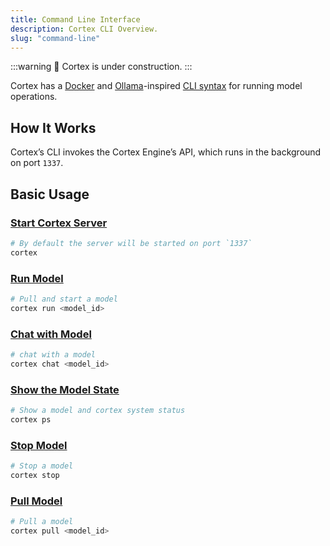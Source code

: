 ```yaml
---
title: Command Line Interface
description: Cortex CLI Overview.
slug: "command-line"
---
```


:::warning
🚧 Cortex is under construction.
:::

Cortex has a [Docker](https://docs.docker.com/engine/reference/commandline/cli/) and [Ollama](https://ollama.com/)-inspired [CLI syntax](/docs/cli) for running model operations. 

## How It Works
Cortex’s CLI invokes the Cortex Engine’s API, which runs in the background on port `1337`. 


## Basic Usage
### [Start Cortex Server](/docs/cli)
```bash
# By default the server will be started on port `1337`
cortex
```
### [Run Model](/docs/cli/run)
```bash
# Pull and start a model
cortex run <model_id>
```
### [Chat with Model](/docs/cli/chat)
```bash
# chat with a model
cortex chat <model_id>
```
### [Show the Model State](/docs/cli/ps) 
```bash
# Show a model and cortex system status
cortex ps
```
### [Stop Model](/docs/cli/stop)
```bash
# Stop a model
cortex stop
```
### [Pull Model](/docs/cli/pull)
```bash
# Pull a model
cortex pull <model_id>
```
